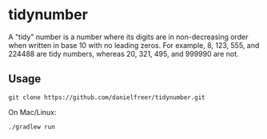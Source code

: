 # tidynumber
A "tidy" number is a number where its digits are in non-decreasing order when written in base 10 with no leading zeros. For example, 8, 123, 555, and 224488 are tidy numbers, whereas 20, 321, 495, and 999990 are not.

## Usage
```shell
git clone https://github.com/danielfreer/tidynumber.git
```

On Mac/Linux:
```shell
./gradlew run
```